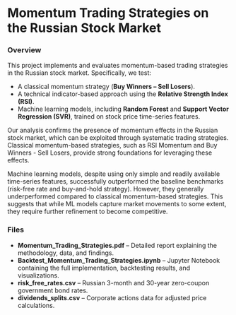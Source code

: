 # **Momentum Trading Strategies on the Russian Stock Market**

### **Overview**

This project implements and evaluates momentum-based trading strategies in the Russian stock market. Specifically, we test:

*  A classical momentum strategy (**Buy Winners – Sell Losers**).
*  A technical indicator-based approach using the **Relative Strength Index (RSI)**.
*  Machine learning models, including **Random Forest** and **Support Vector Regression (SVR)**, trained on stock price time-series features.
  
Our analysis confirms the presence of momentum effects in the Russian stock market, which can be exploited through systematic trading strategies. Classical momentum-based strategies, such as RSI Momentum and Buy Winners - Sell Losers, provide strong foundations for leveraging these effects.

Machine learning models, despite using only simple and readily available time-series features, successfully outperformed the baseline benchmarks (risk-free rate and buy-and-hold strategy). However, they generally underperformed compared to classical momentum-based strategies. This suggests that while ML models capture market movements to some extent, they require further refinement to become competitive.

### **Files**

*  **Momentum_Trading_Strategies.pdf** – Detailed report explaining the methodology, data, and findings.
*  **Backtest_Momentum_Trading_Strategies.ipynb** – Jupyter Notebook containing the full implementation, backtesting results, and visualizations.
*  **risk_free_rates.csv** – Russian 3-month and 30-year zero-coupon government bond rates.
*  **dividends_splits.csv** – Corporate actions data for adjusted price calculations.
